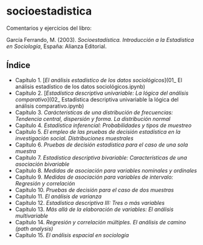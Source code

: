 # socioestadistica
Comentarios y ejercicios del libro:

García Ferrando, M. (2003). *Socioestadística. Introducción a la Estadística en Sociología*, España: Alianza Editorial.

## Índice
- Capítulo 1. [*El análisis estadístico de los datos sociológicos*](01_ El análisis estadístico de los datos sociológicos.ipynb)
- Capítulo 2. [*Estadística descriptiva univariable: La lógica del análisis comparativo*](02_ Estadística descriptiva univariable la lógica del análisis comparativo.ipynb)
- Capítulo 3. *Carácteristicas de una distribución de frecuencias: Tendencia central, dispersión y forma. La distribución normal*
- Capítulo 4. *Estadística inferencial: Probabilidades y tipos de muestreo*
- Capítulo 5. *El empleo de las pruebas de decisión estadística en la investigación social. Distribuciones muestrales*
- Capítulo 6. *Pruebas de decisión estadística para el caso de una sola muestra*
- Capítulo 7. *Estadística descriptiva bivariable: Características de una asociación bivariable*
- Capítulo 8. *Medidas de asociación para variables nominales y ordinales*
- Capítulo 9. *Medidas de asociación para variables de intervalo: Regresión y correlación*
- Capítulo 10. *Pruebas de decisión para el caso de dos muestras*
- Capítulo 11. *El análisis de varianza*
- Capítulo 12. *Estadística descriptiva III: Tres o más variables*
- Capítulo 13. *Más allá de la elaboración de variables: El análisis multivariable*
- Capítulo 14. *Regresión y correlación múltiples. El análisis de camino (path analysis)*
- Capítulo 15. *El análisis espacial en sociología*
